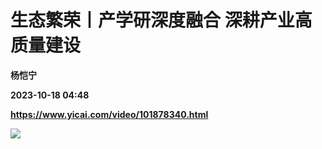 # 生态繁荣丨产学研深度融合 深耕产业高质量建设
**杨恺宁**

**2023-10-18 04:48**

**https://www.yicai.com/video/101878340.html**

![](http://imgcdn.yicai.com/vms-new/2023/10/b1c5c4f4308c35422aa7c91463b4ae9c_mLY6.jpg)